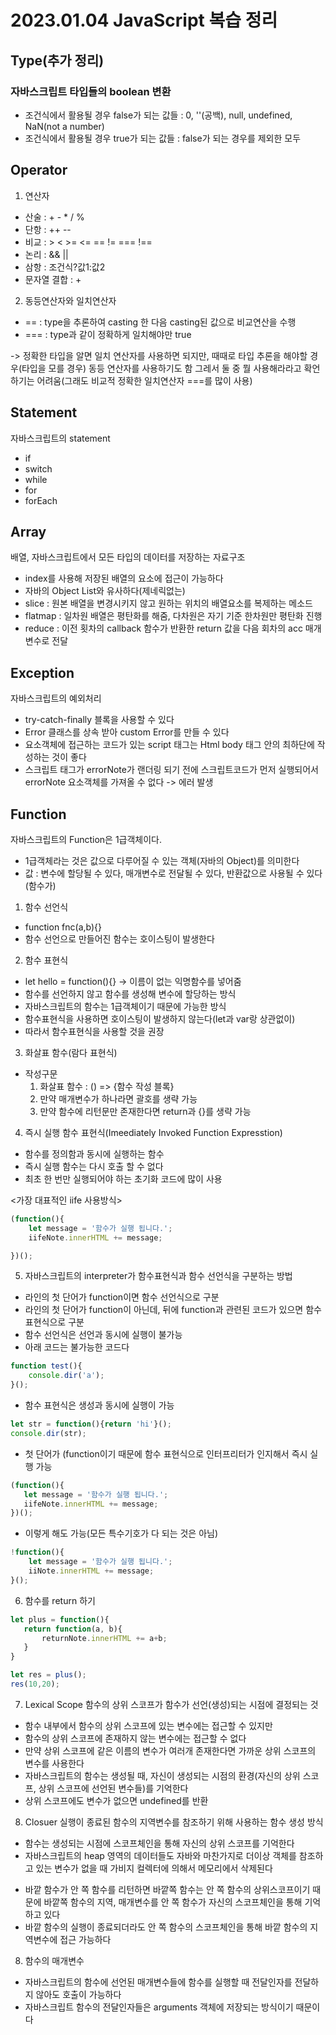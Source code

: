 # 2023.01.04 JavaScript 복습 정리

## Type(추가 정리)
### 자바스크립트 타입들의 boolean 변환
- 조건식에서 활용될 경우 false가 되는 값들 : 0, ''(공백), null, undefined, NaN(not a number)
- 조건식에서 활용될 경우 true가 되는 값들 : false가 되는 경우를 제외한 모두

## Operator
1. 연산자
- 산술 : + - * / %
- 단항 : ++ --
- 비교 : > < >= <= == != === !==
- 논리 : && ||
- 삼항 : 조건식?값1:값2
- 문자열 결합 : +

2. 동등연산자와 일치연산자
- == : type을 추론하여 casting 한 다음 casting된 값으로 비교연산을 수행
- === : type과 같이 정확하게 일치해야만 true

-> 정확한 타입을 알면 일치 연산자를 사용하면 되지만, 때때로 타입 추론을 해야할 경우(타입을 모를 경우) 동등 연산자를 사용하기도 함 그레서 둘 중 뭘 사용해라라고 확언하기는 어려움(그래도 비교적 정확한 일치연산자 ===를 많이 사용)

## Statement
자바스크립트의 statement
- if
- switch
- while
- for 
- forEach

## Array
배열, 자바스크립트에서 모든 타입의 데이터를 저장하는 자료구조
- index를 사용해 저장된 배열의 요소에 접근이 가능하다
- 자바의 Object List와 유사하다(제네릭없는)
- slice : 원본 배열을 변경시키지 않고 원하는 위치의 배열요소를 복제하는 메소드
- flatmap : 일차원 배열은 평탄화를 해줌, 다차원은 자기 기준 한차원만 평탄화 진행
- reduce : 이전 횟차의 callback 함수가 반환한 return 값을 다음 회차의 acc 매개변수로 전달 

## Exception
자바스크립트의 예외처리
- try-catch-finally 블록을 사용할 수 있다
- Error 클래스를 상속 받아 custom Error를 만들 수 있다
- 요소객체에 접근하는 코드가 있는 script 태그는 Html body 태그 안의 최하단에 작성하는 것이 좋다
- 스크립트 태그가 errorNote가 랜더링 되기 전에 스크립트코드가 먼저 실행되어서 errorNote 요소객체를 가져올 수 없다 -> 에러 발생 

## Function
자바스크립트의 Function은 1급객체이다.
- 1급객체라는 것은 값으로 다루어질 수 있는 객체(자바의 Object)를 의미한다
- 값 : 변수에 할당될 수 있다, 매개변수로 전달될 수 있다, 반환값으로 사용될 수 있다 (함수가)

1. 함수 선언식
- function fnc(a,b){}
- 함수 선언으로 만들어진 함수는 호이스팅이 발생한다

2. 함수 표현식
- let hello = function(){} -> 이름이 없는 익명함수를 넣어줌
- 함수를 선언하지 않고 함수를 생성해 변수에 할당하는 방식
- 자바스크립트의 함수는 1급객체이기 때문에 가능한 방식
- 함수표현식을 사용하면 호이스팅이 발생하지 않는다(let과 var랑 상관없이)
- 따라서 함수표현식을 사용할 것을 권장

3. 화살표 함수(람다 표현식)
- 작성구문
    1. 화살표 함수 : () => {함수 작성 블록}
    2. 만약 매개변수가 하나라면 괄호를 생략 가능
    3. 만약 함수에 리턴문만 존재한다면 return과 {}를 생략 가능

4. 즉시 실행 함수 표현식(Imeediately Invoked Function Expresstion)
- 함수를 정의함과 동시에 실행하는 함수
- 즉시 실행 함수는 다시 호출 할 수 없다
- 최초 한 번만 실행되어야 하는 초기화 코드에 많이 사용

<가장 대표적인 iife 사용방식>
``` Javascript      
(function(){
    let message = '함수가 실행 됩니다.';
    iifeNote.innerHTML += message;

})();
```

5. 자바스크립트의 interpreter가 함수표현식과 함수 선언식을 구분하는 방법 
- 라인의 첫 단어가 function이면 함수 선언식으로 구분
- 라인의 첫 단어가 function이 아닌데, 뒤에 function과 관련된 코드가 있으면 함수표현식으로 구분
- 함수 선언식은 선언과 동시에 실행이 불가능
- 아래 코드는 불가능한 코드다
``` Javascript      
function test(){
    console.dir('a');
}();
```
- 함수 표현식은 생성과 동시에 실행이 가능
``` Javascript      
let str = function(){return 'hi'}();
console.dir(str);
```
- 첫 단어가 (function이기 때문에 함수 표현식으로 인터프리터가 인지해서 즉시 실행 가능
 ``` Javascript      
(function(){
    let message = '함수가 실행 됩니다.';
    iifeNote.innerHTML += message;
})();
```
- 이렇게 해도 가능(모든 특수기호가 다 되는 것은 아님)
``` Javascript      
!function(){
    let message = '함수가 실행 됩니다.';
    iiNote.innerHTML += message;
}();
```
6. 함수를 return 하기
 ``` Javascript      
let plus = function(){
    return function(a, b){
        returnNote.innerHTML += a+b;
    }
}

let res = plus();
res(10,20);
```

7. Lexical Scope
함수의 상위 스코프가 함수가 선언(생성)되는 시점에 결정되는 것
- 함수 내부에서 함수의 상위 스코프에 있는 변수에는 접근할 수 있지만
- 함수의 상위 스코프에 존재하지 않는 변수에는 접근할 수 없다
- 만약 상위 스코프에 같은 이름의 변수가 여러개 존재한다면 가까운 상위 스코프의 변수를 사용한다
- 자바스크립트의 함수는 생성될 때, 자신이 생성되는 시점의 환경(자신의 상위 스코프, 상위 스코프에 선언된 변수들)를 기억한다
- 상위 스코프에도 변수가 없으면 undefined를 반환
  
8. Closuer
실행이 종료된 함수의 지역변수를 참조하기 위해 사용하는 함수 생성 방식
* 함수는 생성되는 시점에 스코프체인을 통해 자신의 상위 스코프를 기억한다
* 자바스크립트의 heap 영역의 데이터들도 자바와 마찬가지로 더이상 객체를 참조하고 있는 변수가 없을 때 가비지 컬렉터에 의해서 메모리에서 삭제된다
- 바깥 함수가 안 쪽 함수를 리턴하면 바깥쪽 함수는 안 쪽 함수의 상위스코프이기 때문에 바깥쪽 함수의 지역, 매개변수를 안 쪽 함수가 자신의 스코프체인을 통해 기억하고 있다
- 바깥 함수의 실행이 종료되더라도 안 쪽 함수의 스코프체인을 통해 바깥 함수의 지역변수에 접근 가능하다
  
8. 함수의 매개변수
- 자바스크립트의 함수에 선언된 매개변수들에 함수를 실행할 때 전달인자를 전달하지 않아도 호출이 가능하다
- 자바스크립트 함수의 전달인자들은 arguments 객체에 저장되는 방식이기 때문이다
  





